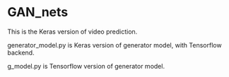 # GAN_nets
This is the Keras version of video prediction.

generator_model.py is Keras version of generator model, with Tensorflow backend.

g_model.py is Tensorflow version of generator model.
